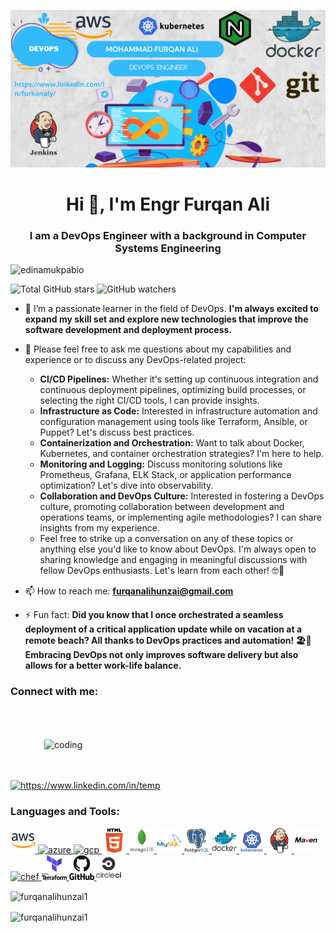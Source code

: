 ![logo](https://github.com/furqanalihunzai1/furqanalihunzai1/blob/main/GithubBanner.jpeg)


<h1 align="center">Hi 👋, I'm Engr Furqan Ali</h1>
<h3 align="center">I am a DevOps Engineer with a background in Computer Systems Engineering</h3>

<p align="left"> <img src="https://komarev.com/ghpvc/?username=edinamukpabio&label=Profile%20views&color=0e75b6&style=flat" alt="edinamukpabio" /> </p>

![Total GitHub stars](https://img.shields.io/github/stars/edinamukpabio?style=social)
![GitHub watchers](https://img.shields.io/github/watchers/EdinamUkpabio/EdinamUkpabio?style=social)

- 🌱 I’m a passionate learner in the field of DevOps. **I'm always excited to expand my skill set and explore new technologies that improve the software development and deployment process.**

- 💬 Please feel free to ask me questions about my capabilities and experience or to discuss any DevOps-related project:
  - **CI/CD Pipelines:** Whether it's setting up continuous integration and continuous deployment pipelines, optimizing build processes, or selecting the right CI/CD tools, I can provide insights.
  - **Infrastructure as Code:** Interested in infrastructure automation and configuration management using tools like Terraform, Ansible, or Puppet? Let's discuss best practices.
  - **Containerization and Orchestration:** Want to talk about Docker, Kubernetes, and container orchestration strategies? I'm here to help.
  - **Monitoring and Logging:** Discuss monitoring solutions like Prometheus, Grafana, ELK Stack, or application performance optimization? Let's dive into observability.
  - **Collaboration and DevOps Culture:** Interested in fostering a DevOps culture, promoting collaboration between development and operations teams, or implementing agile methodologies? I can share insights from my experience.
  - Feel free to strike up a conversation on any of these topics or anything else you'd like to know about DevOps. I'm always open to sharing knowledge and engaging in meaningful discussions with fellow DevOps enthusiasts. Let's learn from each other! 🤓🚀

- 📫 How to reach me: **furqanalihunzai@gmail.com**

- ⚡ Fun fact: **Did you know that I once orchestrated a seamless deployment of a critical application update while on vacation at a remote beach? All thanks to DevOps practices and automation! 🏖️🚀 Embracing DevOps not only improves software delivery but also allows for a better work-life balance.**







<h3 align="left">Connect with me:</h3>
<div style="padding: 50px;"><img align="right" alt="coding" width="400" src="https://so-development.org/wp-content/uploads/2021/11/full-stack-development.gif"></div>
<p align="left">

<a href="https://www.linkedin.com/in/furkanaly/" target="blank"><img align="center" src="https://raw.githubusercontent.com/rahuldkjain/github-profile-readme-generator/master/src/images/icons/Social/linked-in-alt.svg" alt="https://www.linkedin.com/in/temp" height="30" width="40" /></a>
</p>

<h3 align="left">Languages and Tools:</h3>
<p align="left"> 
  <a href="https://aws.amazon.com" target="_blank" rel="noreferrer"> 
    <img src="https://raw.githubusercontent.com/devicons/devicon/master/icons/amazonwebservices/amazonwebservices-original-wordmark.svg" alt="aws" width="40" height="40"/> 
  </a> 
  <a href="https://azure.microsoft.com/en-in/" target="_blank" rel="noreferrer"> 
    <img src="https://www.vectorlogo.zone/logos/microsoft_azure/microsoft_azure-icon.svg" alt="azure" width="40" height="40"/> 
  </a> 
  <a href="https://cloud.google.com" target="_blank" rel="noreferrer"> 
    <img src="https://www.vectorlogo.zone/logos/google_cloud/google_cloud-icon.svg" alt="gcp" width="40" height="40"/> 
  </a> 
  <a href="https://www.w3.org/html/" target="_blank" rel="noreferrer"> 
    <img src="https://raw.githubusercontent.com/devicons/devicon/master/icons/html5/html5-original-wordmark.svg" alt="html5" width="40" height="40"/> 
  </a> 
  <a href="https://www.mongodb.com/" target="_blank" rel="noreferrer"> 
    <img src="https://raw.githubusercontent.com/devicons/devicon/master/icons/mongodb/mongodb-original-wordmark.svg" alt="mongodb" width="40" height="40"/> 
  </a> 
  <a href="https://www.mysql.com/" target="_blank" rel="noreferrer"> 
    <img src="https://raw.githubusercontent.com/devicons/devicon/master/icons/mysql/mysql-original-wordmark.svg" alt="mysql" width="40" height="40"/> 
  </a> 
  <a href="https://www.postgresql.org" target="_blank" rel="noreferrer"> 
    <img src="https://raw.githubusercontent.com/devicons/devicon/master/icons/postgresql/postgresql-original-wordmark.svg" alt="postgresql" width="40" height="40"/> 
  </a>
  <a href="https://www.docker.com/" target="_blank" rel="noreferrer"> 
    <img src="https://raw.githubusercontent.com/devicons/devicon/master/icons/docker/docker-original-wordmark.svg" alt="docker" width="40" height="40"/> 
  </a>
  <a href="https://kubernetes.io/" target="_blank" rel="noreferrer"> 
    <img src="https://raw.githubusercontent.com/devicons/devicon/master/icons/kubernetes/kubernetes-plain-wordmark.svg" alt="kubernetes" width="40" height="40"/> 
  </a>
  <a href="https://jenkins.io/" target="_blank" rel="noreferrer"> 
    <img src="https://raw.githubusercontent.com/devicons/devicon/master/icons/jenkins/jenkins-original.svg" alt="jenkins" width="40" height="40"/> 
  </a>
  <a href="https://maven.apache.org/" target="_blank" rel="noreferrer"> 
    <img src="https://raw.githubusercontent.com/devicons/devicon/master/icons/maven/maven-original-wordmark.svg" alt="maven" width="40" height="40"/> 
  </a>
  <a href="https://www.chef.io/" target="_blank" rel="noreferrer"> 
    <img src="https://raw.githubusercontent.com/devicons/devicon/master/icons/chef/chef-original-wordmark.svg" alt="chef" width="40" height="40"/> 
  </a>
  <a href="https://www.terraform.io/" target="_blank" rel="noreferrer"> 
    <img src="https://raw.githubusercontent.com/devicons/devicon/master/icons/terraform/terraform-original-wordmark.svg" alt="terraform" width="40" height="40"/> 
  </a>
  <a href="https://github.com/" target="_blank" rel="noreferrer"> 
    <img src="https://raw.githubusercontent.com/devicons/devicon/master/icons/github/github-original-wordmark.svg" alt="github" width="40" height="40"/> 
  </a>
  <a href="https://circleci.com/" target="_blank" rel="noreferrer"> 
    <img src="https://raw.githubusercontent.com/devicons/devicon/master/icons/circleci/circleci-plain-wordmark.svg" alt="circleci" width="40" height="40"/> 
  </a>
</p>






<p><img align="center" src="https://github-readme-stats.vercel.app/api?username=furqanalihunzai1&show_icons=true&locale=en&hide=prs,contribs&include_all_commits=true" alt="furqanalihunzai1" /></p>

<img align="center" src="https://github-readme-streak-stats.herokuapp.com/?user=furqanalihunzai1&hide_border=true" alt="furqanalihunzai1" />
